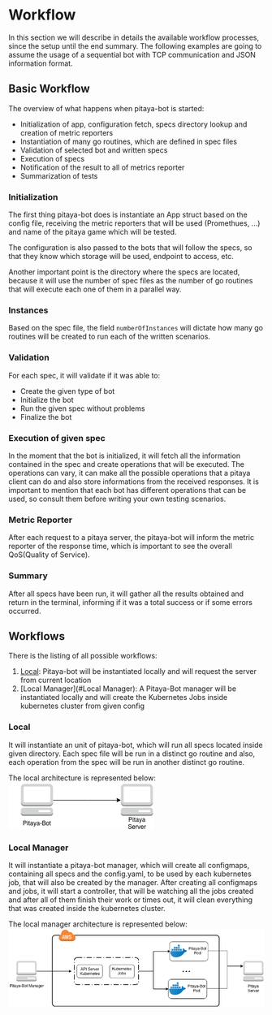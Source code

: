 Workflow
=============

In this section we will describe in details the available workflow processes, since the setup until the end summary. The following examples are going to assume the usage of a sequential bot with TCP communication and JSON information format.

## Basic Workflow

The overview of what happens when pitaya-bot is started:

* Initialization of app, configuration fetch, specs directory lookup and creation of metric reporters
* Instantiation of many go routines, which are defined in spec files
* Validation of selected bot and written specs
* Execution of specs
* Notification of the result to all of metrics reporter
* Summarization of tests

### Initialization

The first thing pitaya-bot does is instantiate an App struct based on the config file, receiving the metric reporters that will be used (Promethues, ...) and name of the pitaya game which will be tested.

The configuration is also passed to the bots that will follow the specs, so that they know which storage will be used, endpoint to access, etc. 

Another important point is the directory where the specs are located, because it will use the number of spec files as the number of go routines that will execute each one of them in a parallel way.

### Instances

Based on the spec file, the field `numberOfInstances` will dictate how many go routines will be created to run each of the written scenarios.

### Validation

For each spec, it will validate if it was able to:

* Create the given type of bot
* Initialize the bot
* Run the given spec without problems
* Finalize the bot

### Execution of given spec

In the moment that the bot is initialized, it will fetch all the information contained in the spec and create operations that will be executed. The operations can vary, it can make all the possible operations that a pitaya client can do and also store informations from the received responses. It is important to mention that each bot has different operations that can be used, so consult them before writing your own testing scenarios.

### Metric Reporter

After each request to a pitaya server, the pitaya-bot will inform the metric reporter of the response time, which is important to see the overall QoS(Quality of Service).

### Summary

After all specs have been run, it will gather all the results obtained and return in the terminal, informing if it was a total success or if some errors occurred.

## Workflows

There is the listing of all possible workflows:

1. [Local](#Local): Pitaya-bot will be instantiated locally and will request the server from current location
2. [Local Manager](#Local Manager): A Pitaya-Bot manager will be instantiated locally and will create the Kubernetes Jobs inside kubernetes cluster from given config

### Local

It will instantiate an unit of pitaya-bot, which will run all specs located inside given directory. Each spec file will be run in a distinct go routine and also, each operation from the spec will be run in another distinct go routine.

The local architecture is represented below:
![local](./_static/LocalWorkflow.png "Local Pitaya-Bot")

### Local Manager

It will instantiate a pitaya-bot manager, which will create all configmaps, containing all specs and the config.yaml, to be used by each kubernetes job, that will also be created by the manager. After creating all configmaps and jobs, it will start a controller, that will be watching all the jobs created and after all of them finish their work or times out, it will clean everything that was created inside the kubernetes cluster.

The local manager architecture is represented below:
![local manager](./_static/LocalManagerWorkflow.png "Local Manager Pitaya-Bot")

